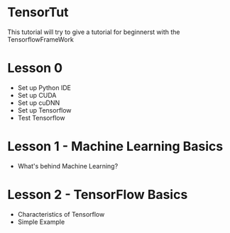 # TensorTut
This tutorial will try to give a tutorial for beginnerst with the TensorflowFrameWork


# Lesson 0

- Set up Python IDE
- Set up CUDA
- Set up cuDNN
- Set up Tensorflow
- Test Tensorflow

# Lesson 1 - Machine Learning Basics

- What's behind Machine Learning?


# Lesson 2 - TensorFlow Basics

- Characteristics of Tensorflow
- Simple Example